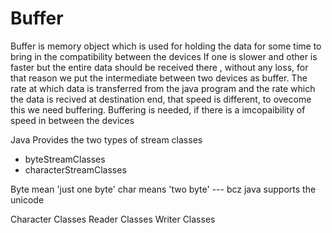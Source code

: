 # Buffer 
Buffer is memory object which is used for holding the data for some time
to bring in the compatibility between the devices 
If one is slower and other is faster but the entire data should be received 
there , without any loss, for that reason we put the intermediate between two
devices as buffer.
The rate at which data is transferred from the java program and the rate which 
the data is recived at destination end, that speed is different, to ovecome this 
we need buffering.
Buffering is needed, if there is a imcopaibility  of speed in between the devices 

Java Provides the two types of stream classes 
- byteStreamClasses
- characterStreamClasses

Byte mean 'just one byte'
char means 'two byte' --- bcz java supports the unicode 


Character Classes 
Reader Classes 
Writer Classes

